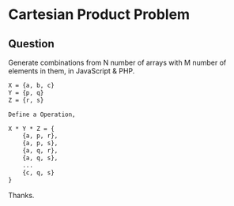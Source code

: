 # Cartesian Product Problem

## Question

Generate combinations from N number of arrays with M number of elements in them, in JavaScript & PHP.

```html
X = {a, b, c}
Y = {p, q}
Z = {r, s}

Define a Operation,

X * Y * Z = {
    {a, p, r}, 
    {a, p, s}, 
    {a, q, r}, 
    {a, q, s},
    ...
    {c, q, s}
}
```

Thanks.
